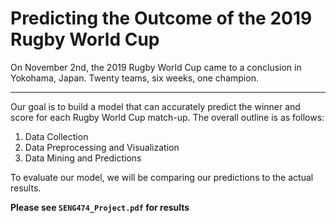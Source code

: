 # Predicting the Outcome of the 2019 Rugby World Cup

On November 2nd, the 2019 Rugby World Cup came to a conclusion in Yokohama, Japan. Twenty teams, six weeks, one champion.

---

Our goal is to build a model that can accurately predict the winner and score for each Rugby World Cup match-up. The overall outline is as follows:

1. Data Collection
2. Data Preprocessing and Visualization
3. Data Mining and Predictions

To evaluate our model, we will be comparing our predictions to the actual results.




**Please see ```SENG474_Project.pdf``` for results**
